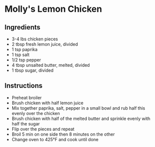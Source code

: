 # Molly's Lemon Chicken

## Ingredients

* 3-4 lbs chicken pieces
* 2 tbsp fresh lemon juice, divided
* 1 tsp paprika
* 1 tsp salt
* 1/2 tsp pepper
* 4 tbsp unsalted butter, melted, divided
* 1 tbsp sugar, divided

## Instructions

* Preheat broiler
* Brush chicken with half lemon juice
* Mix together paprika, salt, pepper in a small bowl and rub half this evenly over the chicken
* Brush chicken with half of the melted butter and sprinkle evenly with half the sugar
* Flip over the pieces and repeat
* Broil 5 min on one side then 8 minutes on the other
* Change oven to 425°F and cook until done
